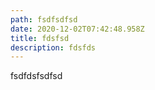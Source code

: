 ```yaml
---
path: fsdfsdfsd
date: 2020-12-02T07:42:48.958Z
title: fdsfsd
description: fdsfds
---
```

fsdfdsfsdfsd